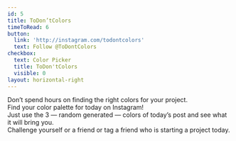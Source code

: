 ```yaml
---
id: 5
title: ToDon’tColors
timeToRead: 6
button:
  link: 'http://instagram.com/todontcolors'
  text: Follow @ToDontColors
checkbox:
  text: Color Picker
  title: ToDon'tColors
  visible: 0
layout: horizontal-right
---
```


Don’t spend hours on finding the right colors for your project. \
Find your color palette for today on Instagram! \
Just use the 3 — random generated — colors of today’s post and see what it will bring you. \
Challenge yourself or a friend or tag a friend who is starting a project today.

